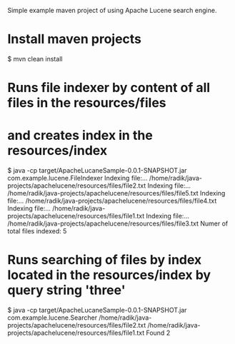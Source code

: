 Simple example maven project of using Apache Lucene search engine.

# Install maven projects
$ mvn clean install

# Runs file indexer by content of all files in the resources/files
# and creates index in the resources/index 
$ java -cp target/ApacheLucaneSample-0.0.1-SNAPSHOT.jar com.example.lucene.FileIndexer
Indexing file:... /home/radik/java-projects/apachelucene/resources/files/file2.txt
Indexing file:... /home/radik/java-projects/apachelucene/resources/files/file5.txt
Indexing file:... /home/radik/java-projects/apachelucene/resources/files/file4.txt
Indexing file:... /home/radik/java-projects/apachelucene/resources/files/file1.txt
Indexing file:... /home/radik/java-projects/apachelucene/resources/files/file3.txt
Numer of total files indexed:  5

# Runs searching of files by index located in the resources/index by query string 'three'
$ java -cp target/ApacheLucaneSample-0.0.1-SNAPSHOT.jar com.example.lucene.Searcher
/home/radik/java-projects/apachelucene/resources/files/file2.txt
/home/radik/java-projects/apachelucene/resources/files/file1.txt
Found 2
